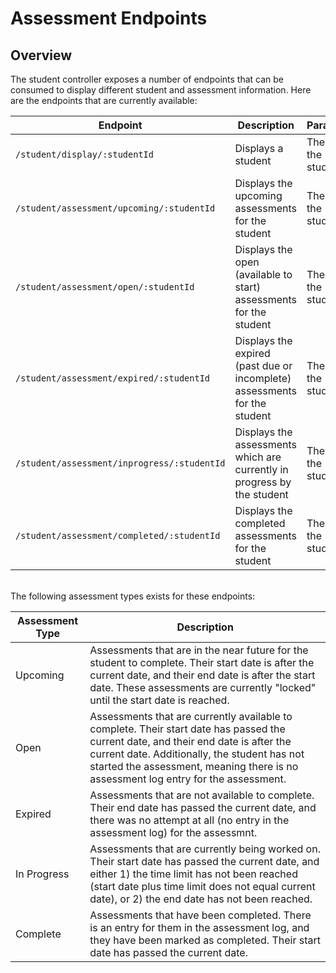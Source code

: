 # Assessment Endpoints

## Overview

The student controller exposes a number of endpoints that can be consumed to display different student and assessment information. Here are the endpoints that are currently available:

| Endpoint | Description | Parameter |
-----------|-------------|-----------|
`/student/display/:studentId` | Displays a student | The ID for the student
`/student/assessment/upcoming/:studentId` | Displays the upcoming assessments for the student | The ID for the student
`/student/assessment/open/:studentId` | Displays the open (available to start) assessments for the student | The ID for the student
`/student/assessment/expired/:studentId` | Displays the expired (past due or incomplete) assessments for the student | The ID for the student
`/student/assessment/inprogress/:studentId` | Displays the assessments which are currently in progress by the student | The ID for the student
`/student/assessment/completed/:studentId` | Displays the completed assessments for the student | The ID for the student

<br>
The following assessment types exists for these endpoints:

| Assessment Type | Description |
|-----------------|-------------|
| Upcoming | Assessments that are in the near future for the student to complete. Their start date is after the current date, and their end date is after the start date. These assessments are currently "locked" until the start date is reached.
| Open | Assessments that are currently available to complete. Their start date has passed the current date, and their end date is after the current date. Additionally, the student has not started the assessment, meaning there is no assessment log entry for the assessment.
| Expired | Assessments that are not available to complete. Their end date has passed the current date, and there was no attempt at all (no entry in the assessment log) for the assessmnt.
| In Progress | Assessments that are currently being worked on. Their start date has passed the current date, and either 1) the time limit has not been reached (start date plus time limit does not equal current date), or 2) the end date has not been reached.
| Complete | Assessments that have been completed. There is an entry for them in the assessment log, and they have been marked as completed. Their start date has passed the current date.